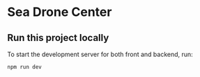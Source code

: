 # Sea Drone Center

## Run this project locally

To start the development server for both front and backend, run:

```shell
npm run dev
```